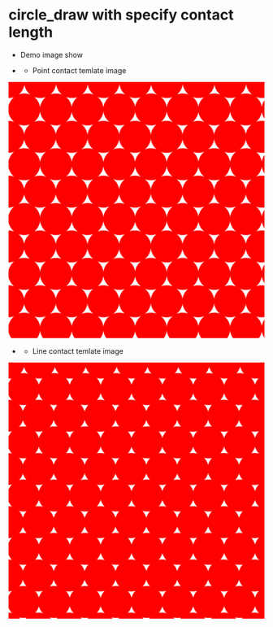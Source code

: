 # circle_draw with specify contact length

- Demo image show

- - Point contact temlate image

<p align='left'>  
  <img src='image/cyqd_point_contact.png' width='800'/>
</p>

- - Line contact temlate image

<p align='left'>  
  <img src='image/cyqd_line_contact.png' width='800'/>
</p>
